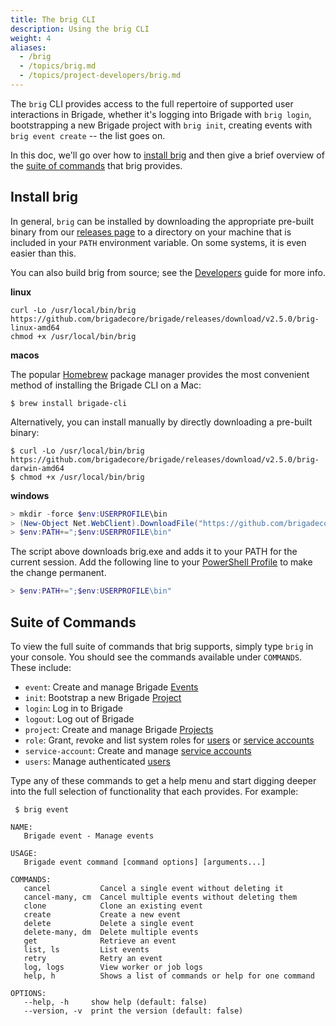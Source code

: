 ```yaml
---
title: The brig CLI
description: Using the brig CLI
weight: 4
aliases:
  - /brig
  - /topics/brig.md
  - /topics/project-developers/brig.md
---
```


The `brig` CLI provides access to the full repertoire of supported user
interactions in Brigade, whether it's logging into Brigade with `brig login`,
bootstrapping a new Brigade project with `brig init`, creating events with
`brig event create` -- the list goes on.

In this doc, we'll go over how to [install brig] and then give a brief overview
of the [suite of commands] that brig provides.

[install brig]: #install-brig
[suite of commands]: #suite-of-commands

## Install brig

In general, `brig` can be installed by downloading the appropriate pre-built
binary from our [releases page](https://github.com/brigadecore/brigade/releases)
to a directory on your machine that is included in your `PATH` environment
variable. On some systems, it is even easier than this.

You can also build brig from source; see the [Developers] guide for more info.

[Developers]: /topics/developers

**linux**

```shell
curl -Lo /usr/local/bin/brig https://github.com/brigadecore/brigade/releases/download/v2.5.0/brig-linux-amd64
chmod +x /usr/local/bin/brig
```

**macos**

The popular [Homebrew](https://brew.sh/) package manager provides the most
convenient method of installing the Brigade CLI on a Mac:

```shell
$ brew install brigade-cli
```

Alternatively, you can install manually by directly downloading a pre-built
binary:

```shell
$ curl -Lo /usr/local/bin/brig https://github.com/brigadecore/brigade/releases/download/v2.5.0/brig-darwin-amd64
$ chmod +x /usr/local/bin/brig
```

**windows**

```powershell
> mkdir -force $env:USERPROFILE\bin
> (New-Object Net.WebClient).DownloadFile("https://github.com/brigadecore/brigade/releases/download/v2.5.0/brig-windows-amd64.exe", "$ENV:USERPROFILE\bin\brig.exe")
> $env:PATH+=";$env:USERPROFILE\bin"
```

The script above downloads brig.exe and adds it to your PATH for the current
session. Add the following line to your [PowerShell Profile] to make the change
permanent.

```powershell
> $env:PATH+=";$env:USERPROFILE\bin"
```

[releases]: https://github.com/brigadecore/brigade/releases
[PowerShell Profile]: https://www.howtogeek.com/126469/how-to-create-a-powershell-profile/

## Suite of Commands

To view the full suite of commands that brig supports, simply type `brig` in
your console. You should see the commands available under `COMMANDS`. These
include:

  * `event`: Create and manage Brigade [Events]
  * `init`: Bootstrap a new Brigade [Project]
  * `login`: Log in to Brigade
  * `logout`: Log out of Brigade
  * `project`: Create and manage Brigade [Projects]
  * `role`: Grant, revoke and list system roles for [users] or [service accounts]
  * `service-account`: Create and manage [service accounts]
  * `users`: Manage authenticated [users]

Type any of these commands to get a help menu and start digging deeper into the
full selection of functionality that each provides. For example:

```plain
 $ brig event

NAME:
   Brigade event - Manage events

USAGE:
   Brigade event command [command options] [arguments...]

COMMANDS:
   cancel           Cancel a single event without deleting it
   cancel-many, cm  Cancel multiple events without deleting them
   clone            Clone an existing event
   create           Create a new event
   delete           Delete a single event
   delete-many, dm  Delete multiple events
   get              Retrieve an event
   list, ls         List events
   retry            Retry an event
   log, logs        View worker or job logs
   help, h          Shows a list of commands or help for one command

OPTIONS:
   --help, -h     show help (default: false)
   --version, -v  print the version (default: false)
```

[Events]: /topics/project-developers/events
[Project]: /topics/project-developers/projects
[Projects]: /topics/project-developers/projects
[users]: /topics/administrators/authorization
[service accounts]: /topics/administrators/authorization
